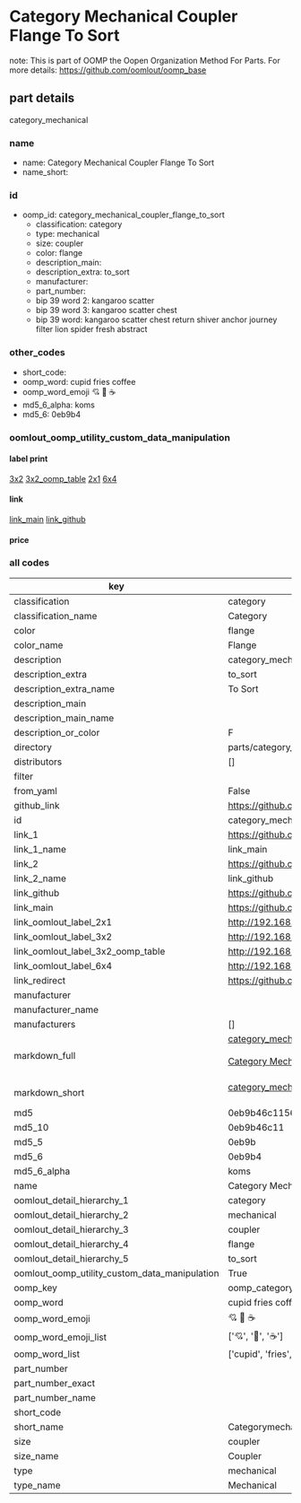 # Category Mechanical Coupler Flange To Sort  

note: This is part of OOMP the Oopen Organization Method For Parts. For more details: https://github.com/oomlout/oomp_base

##  part details
  



category_mechanical



### name
* name: Category Mechanical Coupler Flange To Sort
* name_short: 
### id
* oomp_id: category_mechanical_coupler_flange_to_sort
  * classification: category
  * type: mechanical
  * size: coupler
  * color: flange
  * description_main: 
  * description_extra: to_sort
  * manufacturer: 
  * part_number: 
  * bip 39 word 2: kangaroo scatter
  * bip 39 word 3: kangaroo scatter chest
  * bip 39 word: kangaroo scatter chest return shiver anchor journey filter lion spider fresh abstract

### other_codes
* short_code: 
* oomp_word: cupid fries coffee
* oomp_word_emoji :cupid: :fries: :coffee:
* md5_6_alpha: koms
* md5_6: 0eb9b4






### oomlout_oomp_utility_custom_data_manipulation
#### label print
[3x2](http://192.168.1.245:1112/?label=oomp%20koms)
[3x2_oomp_table](http://192.168.1.108:1112/?label=oomp%20koms)
[2x1](http://192.168.1.242:1112/?label=oomp%20koms)
[6x4](http://192.168.1.55:1112/?label=oomp%20koms)    

#### link

[link_main](https://github.com/oomlout/oomlout_oomp_version_1_messy/tree/main/parts/category_mechanical_coupler_flange_to_sort) [link_github](https://github.com/oomlout/oomlout_oomp_version_1_messy/tree/main/parts/category_mechanical_coupler_flange_to_sort)                             

#### price







### all codes 
| key | value |  
| --- | --- |  
| classification | category |  
| classification_name | Category |  
| color | flange |  
| color_name | Flange |  
| description | category_mechanical |  
| description_extra | to_sort |  
| description_extra_name | To Sort |  
| description_main |  |  
| description_main_name |  |  
| description_or_color | F  |  
| directory | parts/category_mechanical_coupler_flange_to_sort |  
| distributors | [] |  
| filter |  |  
| from_yaml | False |  
| github_link | https://github.com/oomlout/oomlout_oomp_part_src/tree/main/parts/category_mechanical_coupler_flange_to_sort |  
| id | category_mechanical_coupler_flange_to_sort |  
| link_1 | https://github.com/oomlout/oomlout_oomp_version_1_messy/tree/main/parts/category_mechanical_coupler_flange_to_sort |  
| link_1_name | link_main |  
| link_2 | https://github.com/oomlout/oomlout_oomp_version_1_messy/tree/main/parts/category_mechanical_coupler_flange_to_sort |  
| link_2_name | link_github |  
| link_github | https://github.com/oomlout/oomlout_oomp_version_1_messy/tree/main/parts/category_mechanical_coupler_flange_to_sort |  
| link_main | https://github.com/oomlout/oomlout_oomp_version_1_messy/tree/main/parts/category_mechanical_coupler_flange_to_sort |  
| link_oomlout_label_2x1 | http://192.168.1.242:1112/?label=oomp%20koms |  
| link_oomlout_label_3x2 | http://192.168.1.245:1112/?label=oomp%20koms |  
| link_oomlout_label_3x2_oomp_table | http://192.168.1.108:1112/?label=oomp%20koms |  
| link_oomlout_label_6x4 | http://192.168.1.55:1112/?label=oomp%20koms |  
| link_redirect | https://github.com/oomlout/oomlout_oomp_version_1_messy/tree/main/parts/category_mechanical_coupler_flange_to_sort |  
| manufacturer |  |  
| manufacturer_name |  |  
| manufacturers | [] |  
| markdown_full | [category_mechanical_coupler_flange_to_sort](none)<br>[](none)<br>[Category Mechanical Coupler Flange To Sort](none)<br><br> |  
| markdown_short | [category_mechanical_coupler_flange_to_sort](none)<br><br> |  
| md5 | 0eb9b46c11566f0c21e31b824f301bcc |  
| md5_10 | 0eb9b46c11 |  
| md5_5 | 0eb9b |  
| md5_6 | 0eb9b4 |  
| md5_6_alpha | koms |  
| name | Category Mechanical Coupler Flange To Sort |  
| oomlout_detail_hierarchy_1 | category |  
| oomlout_detail_hierarchy_2 | mechanical |  
| oomlout_detail_hierarchy_3 | coupler |  
| oomlout_detail_hierarchy_4 | flange |  
| oomlout_detail_hierarchy_5 | to_sort |  
| oomlout_oomp_utility_custom_data_manipulation | True |  
| oomp_key | oomp_category_mechanical_coupler_flange_to_sort |  
| oomp_word | cupid fries coffee |  
| oomp_word_emoji | :cupid: :fries: :coffee: |  
| oomp_word_emoji_list | [':cupid:', ':fries:', ':coffee:'] |  
| oomp_word_list | ['cupid', 'fries', 'coffee'] |  
| part_number |  |  
| part_number_exact |  |  
| part_number_name |  |  
| short_code |  |  
| short_name | Categorymechanical |  
| size | coupler |  
| size_name | Coupler |  
| type | mechanical |  
| type_name | Mechanical |  
